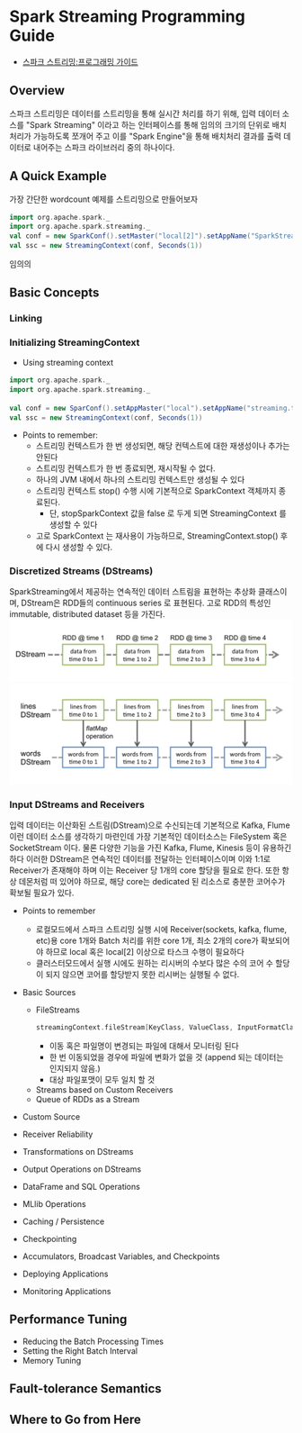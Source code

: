 # Spark Streaming Programming Guide
* [스파크 스트리밍:프로그래밍 가이드](http://spark.apache.org/docs/latest/streaming-programming-guide.html)

## Overview
 스파크 스트리밍은 데이터를 스트리밍을 통해 실시간 처리를 하기 위해, 입력 데이터 소스를 "Spark Streaming" 이라고 하는 인터페이스를 통해 임의의 크기의 단위로 배치처리가 가능하도록 쪼개어 주고 이를 "Spark Engine"을 통해 배치처리 결과를 출력 데이터로 내어주는 스파크 라이브러리 중의 하나이다.

## A Quick Example
 가장 간단한 wordcount 예제를 스트리밍으로 만들어보자 
```scala
import org.apache.spark._
import org.apache.spark.streaming._
val conf = new SparkConf().setMaster("local[2]").setAppName("SparkStreamingWordCount")
val ssc = new StreamingContext(conf, Seconds(1))
```
 임의의

## Basic Concepts
### Linking
### Initializing StreamingContext
* Using streaming context
```scala
import org.apache.spark._
import org.apache.spark.streaming._

val conf = new SparConf().setAppMaster("local").setAppName("streaming.test")
val ssc = new StreamingContext(conf, Seconds(1))
```
* Points to remember:
  * 스트리밍 컨텍스트가 한 번 생성되면, 해당 컨텍스트에 대한 재생성이나 추가는 안된다
  * 스트리밍 컨텍스트가 한 번 종료되면, 재시작될 수 없다.
  * 하나의 JVM 내에서 하나의 스트리밍 컨텍스트만 생성될 수 있다
  * 스트리밍 컨텍스트 stop() 수행 시에 기본적으로 SparkContext 객체까지 종료된다.
    * 단, stopSparkContext 값을 false 로 두게 되면 StreamingContext 를 생성할 수 있다
  * 고로 SparkContext 는 재사용이 가능하므로, StreamingContext.stop() 후에 다시 생성할 수 있다.
### Discretized Streams (DStreams)
 SparkStreaming에서 제공하는 연속적인 데이터 스트림을 표현하는 추상화 클래스이며, DStream은 RDD들의 continuous series 로 표현된다. 고로 RDD의 특성인 immutable, distributed dataset 등을 가진다.
![image](https://github.com/psyoblade/sparkstreaming/blob/master/images/streaming-dstream.png)
![image](https://github.com/psyoblade/sparkstreaming/blob/master/images/streaming-dstream-ops.png)

### Input DStreams and Receivers
 입력 데이터는 이산화된 스트림(DStream)으로 수신되는데 기본적으로 Kafka, Flume 이런 데이터 소스를 생각하기 마련인데 가장 기본적인 데이터소스는 FileSystem 혹은 SocketStream 이다. 물론 다양한 기능을 가진 Kafka, Flume, Kinesis 등이 유용하긴 하다
 이러한 DStream은 연속적인 데이터를 전달하는 인터페이스이며 이와 1:1로 Receiver가 존재해야 하며 이는 Receiver 당 1개의 core 할당을 필요로 한다. 또한 항상 데몬처럼 떠 있어야 하므로, 해당 core는 dedicated 된 리소스로 충분한 코어수가 확보될 필요가 있다.
* Points to remember
  * 로컬모드에서 스파크 스트리밍 실행 시에 Receiver(sockets, kafka, flume, etc)용 core 1개와 Batch 처리를 위한 core 1개, 최소 2개의 core가 확보되어야 하므로 local 혹은 local[2] 이상으로 타스크 수행이 필요하다
  * 클러스터모드에서 실행 시에도 원하는 리시버의 수보다 많은 수의 코어 수 할당이 되지 않으면 코어를 할당받지 못한 리시버는 실행될 수 없다.
* Basic Sources
  * FileStreams
      ```scala
      streamingContext.fileStream[KeyClass, ValueClass, InputFormatClass](dataDirectory)
      ```
    * 이동 혹은 파일명이 변경되는 파일에 대해서 모니터링 된다
    * 한 번 이동되었을 경우에 파일에 변화가 없을 것 (append 되는 데이터는 인지되지 않음.)
    * 대상 파일포맷이 모두 일치 할 것
  * Streams based on Custom Receivers
  * Queue of RDDs as a Stream 
* Custom Source
* Receiver Reliability


* Transformations on DStreams
* Output Operations on DStreams
* DataFrame and SQL Operations
* MLlib Operations
* Caching / Persistence
* Checkpointing
* Accumulators, Broadcast Variables, and Checkpoints
* Deploying Applications
* Monitoring Applications

## Performance Tuning
* Reducing the Batch Processing Times
* Setting the Right Batch Interval
* Memory Tuning

## Fault-tolerance Semantics
## Where to Go from Here
